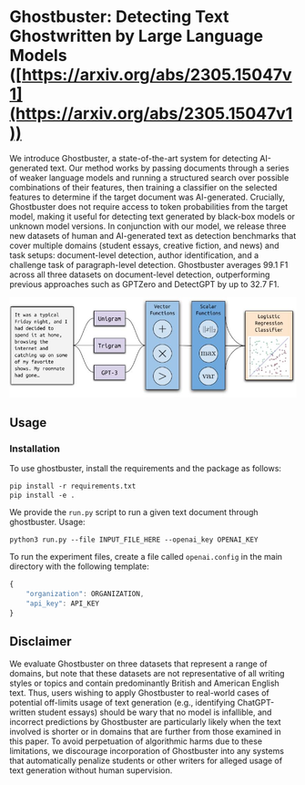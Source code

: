 # Ghostbuster: Detecting Text Ghostwritten by Large Language Models ([https://arxiv.org/abs/2305.15047v1](https://arxiv.org/abs/2305.15047v1))

We introduce Ghostbuster, a state-of-the-art system for detecting AI-generated text. Our method works by passing documents through a series of weaker language models and running a structured search over possible combinations of their features, then training a classifier on the selected features to determine if the target document was AI-generated. Crucially, Ghostbuster does not require access to token probabilities from the target model, making it useful for detecting text generated by black-box models or unknown model versions. In conjunction with our model, we release three new datasets of human and AI-generated text as detection benchmarks that cover multiple domains (student essays, creative fiction, and news) and task setups: document-level detection, author identification, and a challenge task of paragraph-level detection. Ghostbuster averages 99.1 F1 across all three datasets on document-level detection, outperforming previous approaches such as GPTZero and DetectGPT by up to 32.7 F1.

![Main Figure](docs/figure.jpg)

## Usage

### Installation

To use ghostbuster, install the requirements and the package as follows:
```
pip install -r requirements.txt
pip install -e .
```

We provide the `run.py` script to run a given text document through ghostbuster. Usage:
```
python3 run.py --file INPUT_FILE_HERE --openai_key OPENAI_KEY
```

To run the experiment files, create a file called `openai.config` in the main directory with the following template:
```javascript
{
    "organization": ORGANIZATION,
    "api_key": API_KEY
}
```

## Disclaimer

We evaluate Ghostbuster on three datasets that represent a range of domains, but note that these datasets are not representative of all writing styles or topics and contain predominantly British and American English text. Thus, users wishing to apply Ghostbuster to real-world cases of potential off-limits usage of text generation (e.g., identifying ChatGPT-written student essays) should be wary that no model is infallible, and incorrect predictions by Ghostbuster are particularly likely when the text involved is shorter or in domains that are further from those examined in this paper. To avoid perpetuation of algorithmic harms due to these limitations, we discourage incorporation of Ghostbuster into any systems that automatically penalize students or other writers for alleged usage of text generation without human supervision.
